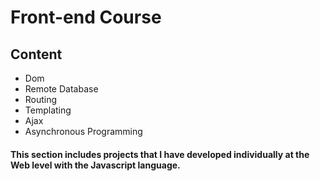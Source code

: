 # Front-end Course
## Content
- Dom
- Remote Database
- Routing
- Templating
- Ajax
- Asynchronous Programming 
#### This section includes projects that I have developed individually at the Web level with the Javascript language.
